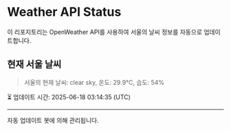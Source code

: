 
# Weather API Status

이 리포지토리는 OpenWeather API를 사용하여 서울의 날씨 정보를 자동으로 업데이트합니다.

## 현재 서울 날씨
> 서울의 현재 날씨: clear sky, 온도: 29.9°C, 습도: 54%

⏳ 업데이트 시간: 2025-06-18 03:14:35 (UTC)

---
자동 업데이트 봇에 의해 관리됩니다.
